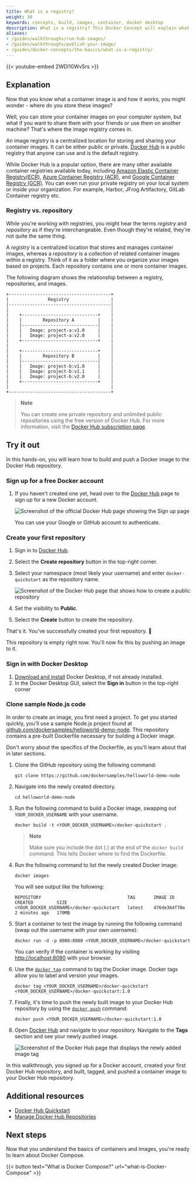 ```yaml
---
title: What is a registry?
weight: 30
keywords: concepts, build, images, container, docker desktop
description: What is a registry? This Docker Concept will explain what a registry is, explore their interoperability, and have you interact with registries.
aliases:
- /guides/walkthroughs/run-hub-images/
- /guides/walkthroughs/publish-your-image/
- /guides/docker-concepts/the-basics/what-is-a-registry/
---
```


{{< youtube-embed 2WDl10Wv5rs >}}

## Explanation

Now that you know what a container image is and how it works, you might wonder - where do you store these images?

Well, you can store your container images on your computer system, but what if you want to share them with your friends or use them on another machine? That's where the image registry comes in.

An image registry is a centralized location for storing and sharing your container images. It can be either public or private. [Docker Hub](https://hub.docker.com) is a public registry that anyone can use and is the default registry.

While Docker Hub is a popular option, there are many other available container registries available today, including [Amazon Elastic Container Registry(ECR)](https://aws.amazon.com/ecr/), [Azure Container Registry (ACR)](https://azure.microsoft.com/en-in/products/container-registry), and [Google Container Registry (GCR)](https://cloud.google.com/artifact-registry). You can even run your private registry on your local system or inside your organization. For example, Harbor, JFrog Artifactory, GitLab Container registry etc.

### Registry vs. repository

While you're working with registries, you might hear the terms _registry_ and _repository_ as if they're interchangeable. Even though they're related, they're not quite the same thing.

A _registry_ is a centralized location that stores and manages container images, whereas a _repository_ is a collection of related container images within a registry. Think of it as a folder where you organize your images based on projects. Each repository contains one or more container images.

The following diagram shows the relationship between a registry, repositories, and images.

```goat {class="text-sm"}
+---------------------------------------+
|               Registry                |
|---------------------------------------|
|                                       |
|    +-----------------------------+    |
|    |        Repository A         |    |
|    |-----------------------------|    |
|    |   Image: project-a:v1.0     |    |
|    |   Image: project-a:v2.0     |    |
|    +-----------------------------+    |
|                                       |
|    +-----------------------------+    |
|    |        Repository B         |    |
|    |-----------------------------|    |
|    |   Image: project-b:v1.0     |    |
|    |   Image: project-b:v1.1     |    |
|    |   Image: project-b:v2.0     |    |
|    +-----------------------------+    |
|                                       |
+---------------------------------------+
```

>**Note**
>
> You can create one private repository and unlimited public repositories using the free version of Docker Hub. For more information, visit the [Docker Hub subscription page](https://www.docker.com/pricing/).

## Try it out

In this hands-on, you will learn how to build and push a Docker image to the Docker Hub repository.

### Sign up for a free Docker account

1. If you haven't created one yet, head over to the [Docker Hub](https://hub.docker.com) page to sign up for a new Docker account.

    ![Screenshot of the official Docker Hub page showing the Sign up page](images/dockerhub-signup.webp?border)

    You can use your Google or GitHub account to authenticate.

### Create your first repository

1. Sign in to [Docker Hub](https://hub.docker.com).
2. Select the **Create repository** button in the top-right corner.
3. Select your namespace (most likely your username) and enter `docker-quickstart` as the repository name.

    ![Screenshot of the Docker Hub page that shows how to create a public repository](images/create-hub-repository.webp?border)

4. Set the visibility to **Public**.
5. Select the **Create** button to create the repository.

That's it. You've successfully created your first repository. 🎉

This repository is empty right now. You'll now fix this by pushing an image to it.

### Sign in with Docker Desktop

1. [Download and install](https://www.docker.com/products/docker-desktop/) Docker Desktop, if not already installed.
2. In the Docker Desktop GUI, select the **Sign in** button in the top-right corner

### Clone sample Node.js code

In order to create an image, you first need a project. To get you started quickly, you'll use a sample Node.js project found at [github.com/dockersamples/helloworld-demo-node](https://github.com/dockersamples/helloworld-demo-node). This repository contains a pre-built Dockerfile necessary for building a Docker image.

Don't worry about the specifics of the Dockerfile, as you'll learn about that in later sections.

1. Clone the GitHub repository using the following command:

    ```console
    git clone https://github.com/dockersamples/helloworld-demo-node
    ```

2. Navigate into the newly created directory.

    ```console
    cd helloworld-demo-node
    ```

3. Run the following command to build a Docker image, swapping out `YOUR_DOCKER_USERNAME` with your username.

    ```console
    docker build -t <YOUR_DOCKER_USERNAME>/docker-quickstart .
    ```

    >**Note**
    >
    > Make sure you include the dot (.) at the end of the `docker build` command. This tells Docker where to find the Dockerfile.

4. Run the following command to list the newly created Docker image:

    ```console
    docker images
    ```

    You will see output like the following:

    ```console
    REPOSITORY                                 TAG       IMAGE ID       CREATED         SIZE
    <YOUR_DOCKER_USERNAME>/docker-quickstart   latest    476de364f70e   2 minutes ago   170MB
    ```

5. Start a container to test the image by running the following command (swap out the username with your own username):

    ```console
    docker run -d -p 8080:8080 <YOUR_DOCKER_USERNAME>/docker-quickstart
    ```

    You can verify if the container is working by visiting [http://localhost:8080](http://localhost:8080) with your browser.

6. Use the [`docker tag`](../../../reference/cli/docker/image/tag.md) command to tag the Docker image. Docker tags allow you to label and version your images.

    ```console
    docker tag <YOUR_DOCKER_USERNAME>/docker-quickstart <YOUR_DOCKER_USERNAME>/docker-quickstart:1.0
    ```

7. Finally, it's time to push the newly built image to your Docker Hub repository by using the [`docker push`](../../../reference/cli/docker/image/push.md) command:

    ```console
    docker push <YOUR_DOCKER_USERNAME>/docker-quickstart:1.0
    ```

8. Open [Docker Hub](https://hub.docker.com) and navigate to your repository. Navigate to the **Tags** section and see your newly pushed image.

    ![Screenshot of the Docker Hub page that displays the newly added image tag](images/dockerhub-tags.webp?border=true)

In this walkthrough, you signed up for a Docker account, created your first Docker Hub repository, and built, tagged, and pushed a container image to your Docker Hub repository.

## Additional resources

- [Docker Hub Quickstart](../../../manuals/docker-hub/quickstart.md)
- [Manage Docker Hub Repositories](../../../manuals/docker-hub/repos/index.md)

## Next steps

Now that you understand the basics of containers and images, you're ready to learn about Docker Compose.

{{< button text="What is Docker Compose?" url="what-is-Docker-Compose" >}}
